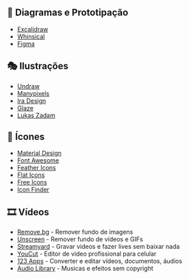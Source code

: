 ## 🧨 Diagramas e Prototipação
- [Excalidraw](https://excalidraw.com)
- [Whinsical](https://whimsical.com)
- [Figma](https://www.figma.com)

## 🎭 Ilustrações
- [Undraw](https://undraw.co/illustrations)
- [Manypixels](https://www.manypixels.co/gallery)
- [Ira Design](https://iradesign.io/gallery/illustrations)
- [Glaze](https://www.glazestock.com)
- [Lukas Zadam](https://lukaszadam.com/illustrations)

## 🧮 Ícones
- [Material Design](https://material.io/resources/icons/?style=baseline)
- [Font Awesome](https://fontawesome.com/6?next=%2F)
- [Feather Icons](https://feathericons.com)
- [Flat Icons](https://flaticons.com)
- [Free Icons](https://freeicons.io)
- [Icon Finder](https://www.iconfinder.com)

## 🎞️ Vídeos
- [Remove.bg](https://www.remove.bg) - Remover fundo de imagens
- [Unscreen](https://www.unscreen.com) - Remover fundo de vídeos e GIFs
- [Streamyard](https://streamyard.com) - Gravar videos e fazer lives sem baixar nada
- [YouCut](https://play.google.com/store/apps/details?id=com.camerasideas.trimmer) - Editor de video profissional para celular
- [123 Apps](https://123apps.com/pt/) - Converter e editar vídeos, documentos, áudios 
- [Audio Library](https://www.youtube.com/channel/UCZVzgqp-fRUgyvRAmlm9IxA) - Musicas e efeitos sem copyright
